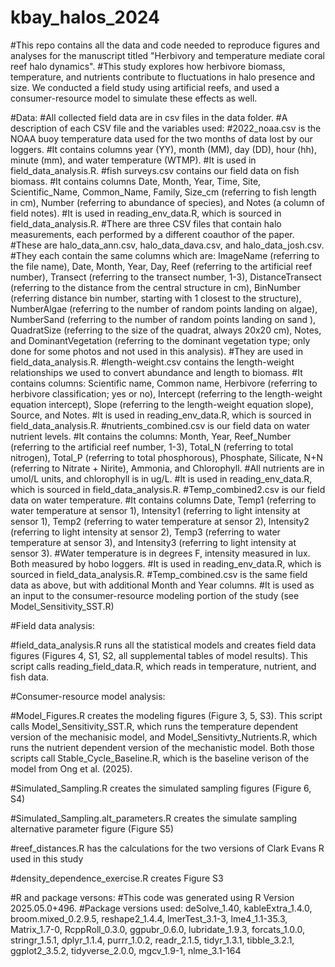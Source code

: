 # kbay_halos_2024

#This repo contains all the data and code needed to reproduce figures and analyses for the manuscript titled "Herbivory and temperature mediate coral reef halo dynamics". 
#This study explores how herbivore biomass, temperature, and nutrients contribute to fluctuations in halo presence and size. We conducted a field study using artificial reefs, and used a consumer-resource model to simulate these effects as well.

#Data:
#All collected field data are in csv files in the data folder. 
#A description of each CSV file and the variables used:
#2022_noaa.csv is the NOAA buoy temperature data used for the two months of data lost by our loggers. 
  #It contains columns year (YY), month (MM), day (DD), hour (hh), minute (mm), and water temperature (WTMP). 
  #It is used in field_data_analysis.R.
#fish surveys.csv contains our field data on fish biomass. 
  #It contains columns Date, Month, Year, Time, Site, Scientific_Name, Common_Name, Family, Size_cm (referring to fish length in cm), Number (referring to abundance of species), and Notes (a column of field notes). 
  #It is used in reading_env_data.R, which is sourced in field_data_analysis.R.
#There are three CSV files that contain halo measurements, each performed by a different coauthor of the paper. 
  #These are halo_data_ann.csv, halo_data_dava.csv, and halo_data_josh.csv. 
  #They each contain the same columns which are: ImageName (referring to the file name), Date, Month, Year, Day, Reef (referring to the artificial reef number), Transect (referring to the transect number, 1-3), DistanceTransect (referring to the distance from the central structure in cm), BinNumber (referring distance bin number, starting with 1 closest to the structure), NumberAlgae (referring to the number of random points landing on algae), NumberSand (referring to the number of random points landing on sand ), QuadratSize (referring to the size of the quadrat, always 20x20 cm), Notes, and DominantVegetation (referring to the dominant vegetation type; only done for some photos and not used in this analysis).
  #They are used in field_data_analysis.R.
#length-weight.csv contains the length-weight relationships we used to convert abundance and length to biomass. 
  #It contains columns: Scientific name, Common name, Herbivore (referring to herbivore classification; yes or no), Intercept (referring to the length-weight equation intercept), Slope (referring to the length-weight equation slope), Source, and Notes.
  #It is used in reading_env_data.R, which is sourced in field_data_analysis.R.
#nutrients_combined.csv is our field data on water nutrient levels. 
  #It contains the columns: Month, Year, Reef_Number (referring to the artificial reef number, 1-3), Total_N (referring to total nitrogen), Total_P (referring to total phosphorous), Phosphate, Silicate, N+N (referring to Nitrate + Nirite), Ammonia, and Chlorophyll. 
  #All nutrients are in umol/L units, and chlorophyll is in ug/L.
  #It is used in reading_env_data.R,  which is sourced in field_data_analysis.R.
#Temp_combined2.csv is our field data on water temperature. 
  #It contains columns Date, Temp1 (referring to water temperature at sensor 1), Intensity1 (referring to light intensity at sensor 1), Temp2 (referring to water temperature at sensor 2), Intensity2 (referring to light intensity at sensor 2), Temp3 (referring to water temperature at sensor 3), and Intensity3 (referring to light intensity at sensor 3). 
  #Water temperature is in degrees F, intensity measured in lux. Both measured by hobo loggers. 
  #It is used in reading_env_data.R,  which is sourced in field_data_analysis.R.
#Temp_combined.csv is the same field data as above, but with additional Month and Year columns. 
  #It is used as an input to the consumer-resource modeling portion of the study (see Model_Sensitivity_SST.R)



#Field data analysis:

#field_data_analysis.R runs all the statistical models and creates field data figures (Figures 4, S1, S2, all supplemental tables of model results). This script calls reading_field_data.R, which reads in temperature, nutrient, and fish data.

#Consumer-resource model analysis:

#Model_Figures.R creates the modeling figures (Figure 3, 5, S3). This script calls Model_Sensitivity_SST.R, which runs the temperature dependent version of the mechanisic model, and Model_Sensitivty_Nutrients.R, which runs the nutrient dependent version of the mechanistic model. Both those scripts call Stable_Cycle_Baseline.R, which is the baseline verison of the model from Ong et al. (2025). 

#Simulated_Sampling.R creates the simulated sampling figures (Figure 6, S4)

#Simulated_Sampling.alt_parameters.R creates the simulate sampling alternative parameter figure  (Figure S5)

#reef_distances.R has the calculations for the two versions of Clark Evans R used in this study

#density_dependence_exercise.R creates Figure S3


#R and package versons:
#This code was generated using R Version 2025.05.0+496.
#Package versions used: deSolve_1.40, kableExtra_1.4.0, broom.mixed_0.2.9.5, reshape2_1.4.4, lmerTest_3.1-3, lme4_1.1-35.3, Matrix_1.7-0, RcppRoll_0.3.0, ggpubr_0.6.0, lubridate_1.9.3, forcats_1.0.0, stringr_1.5.1, dplyr_1.1.4, purrr_1.0.2, readr_2.1.5, tidyr_1.3.1, tibble_3.2.1, ggplot2_3.5.2, tidyverse_2.0.0, mgcv_1.9-1, nlme_3.1-164       
